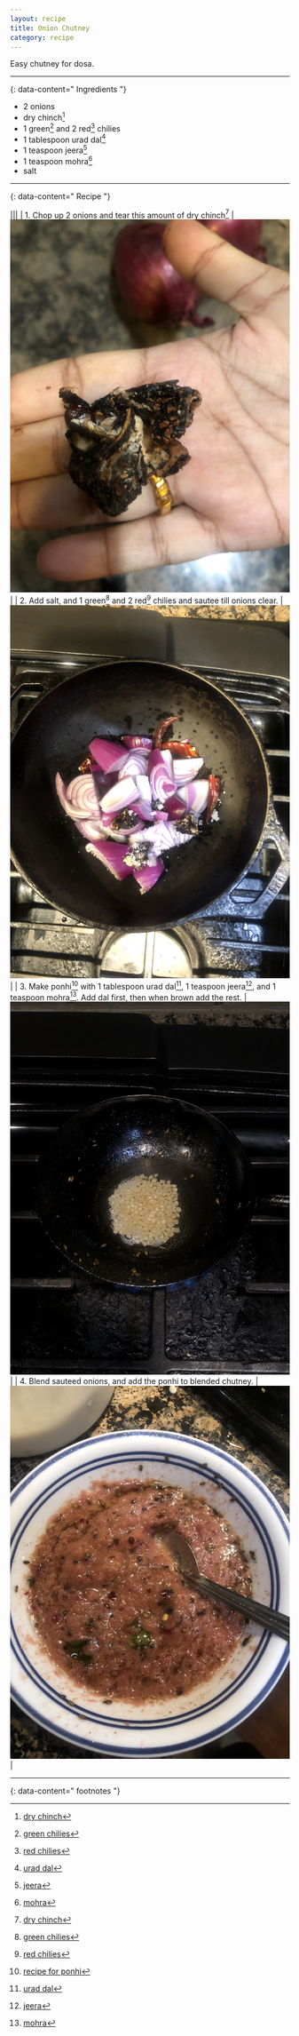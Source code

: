 ```yaml
---
layout: recipe
title: Onion Chutney
category: recipe
---
```


Easy chutney for dosa.

---
{: data-content=" Ingredients "}

- 2 onions
- dry chinch[^1]
- 1 green[^2] and 2 red[^3] chilies
- 1 tablespoon urad dal[^4]
- 1 teaspoon jeera[^5]
- 1 teaspoon mohra[^6]
- salt 

---
{: data-content=" Recipe "}

|<img src="https://raw.githubusercontent.com/abadari3/abadari3.github.io/master/_images/x.png" style="width: 0%;height: 0;">|<img src="https://raw.githubusercontent.com/abadari3/abadari3.github.io/master/_images/x.png" style="width: 0%;height: 0;">|
| 1. Chop up 2 onions and tear this amount of dry chinch[^1] | <img src="https://raw.githubusercontent.com/abadari3/abadari3.github.io/master/_images/onionchutney0.jpeg" > |
| 2. Add salt, and 1 green[^2] and 2 red[^3] chilies and sautee till onions clear. | <img src="https://raw.githubusercontent.com/abadari3/abadari3.github.io/master/_images/onionchutney1.jpeg"> |
| 3. Make ponhi[^7] with 1 tablespoon urad dal[^4], 1 teaspoon jeera[^5], and 1 teaspoon mohra[^6]. Add dal first, then when brown add the rest. | <img src="https://raw.githubusercontent.com/abadari3/abadari3.github.io/master/_images/onionchutney2.jpeg"> |
| 4. Blend sauteed onions, and add the ponhi to blended chutney.   | <img src="https://raw.githubusercontent.com/abadari3/abadari3.github.io/master/_images/onionchutney3.jpeg"> |

---
{: data-content=" footnotes "}

[^1]: [dry chinch](/ingredients#drychinch)
[^2]: [green chilies](/ingredients#greenchilies)
[^3]: [red chilies](/ingredients#redchilies)
[^4]: [urad dal](/ingredients#uraddal)
[^5]: [jeera](/ingredients#jeera)
[^6]: [mohra](/ingredients#mohra)
[^7]: [recipe for ponhi](/ponhi)